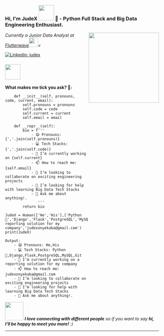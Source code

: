 ### Hi, I'm JudeX  <img src="https://media.giphy.com/media/mGcNjsfWAjY5AEZNw6/giphy.gif" width="50"> 👋 - Python Full Stack and Big Data Engineering Enthusiast.
<img align='right' src="https://media.giphy.com/media/ieyl9zmCjO4b4t6qoY/giphy.gif" width="230">
<p><em>Currently a Junior Data Analyst at <a href="https://flutterwave.com">Flutterwave</a><img src="https://media.giphy.com/media/WUlplcMpOCEmTGBtBW/giphy.gif" width="30"><
</em></p>

[![Linkedin: judex](https://img.shields.io/badge/-Onyekaba_Nzubechukwu_Jude-blue?style=flatsquare&logo=Linkedin&logoColor=white&link=https://www.linkedin.com/in/nzubechukwu-onyekaba/)](https://www.linkedin.com/in/nzubechukwu-onyekaba/)


### <img src="https://media.giphy.com/media/VgCDAzcKvsR6OM0uWg/giphy.gif" width="50">

**What makes me tick you ask? 🤗:**
```class Human:
    def __init__(self, pronouns, code, current, email):
        self.pronouns = pronouns
        self.code = code
        self.current = current
        self.email = email
        
    def __repr__(self):
        bio = f'''
            - 😄 Pronouns: {','.join(self.pronouns)}
            - 💻 Tech Stacks: {','.join(self.code)}
            - 🔭 I’m currently working on {self.current}
            - 📫 How to reach me: {self.email}
            - 👯 I’m looking to collaborate on exciting engineering projects
            - 🤔 I’m looking for help with learning Big Data Tech Stacks
            - 💬 Ask me about anything!.
               '''
        return bio
    
JudeX = Human(['He','His'],['Python 🐍','Django','Flask','PostgreSQL','MySQL','Git'],'a reporting solution for my company','judexonyekaba@gmail.com')
print(JudeX)

Output:
    - 😄 Pronouns: He,His
    - 💻 Tech Stacks: Python 🐍,Django,Flask,PostgreSQL,MySQL,Git
    - 🔭 I’m currently working on a reporting solution for my company
    - 📫 How to reach me: judexonyekaba@gmail.com
    - 👯 I’m looking to collaborate on exciting engineering projects
    - 🤔 I’m looking for help with learning Big Data Tech Stacks
    - 💬 Ask me about anything!.
```

<img src="https://media.giphy.com/media/LnQjpWaON8nhr21vNW/giphy.gif" width="60"> <em><b>I love connecting with different people</b> so if you want to say <b>hi, I'll be happy to meet you more!</b> :)</em>

---
